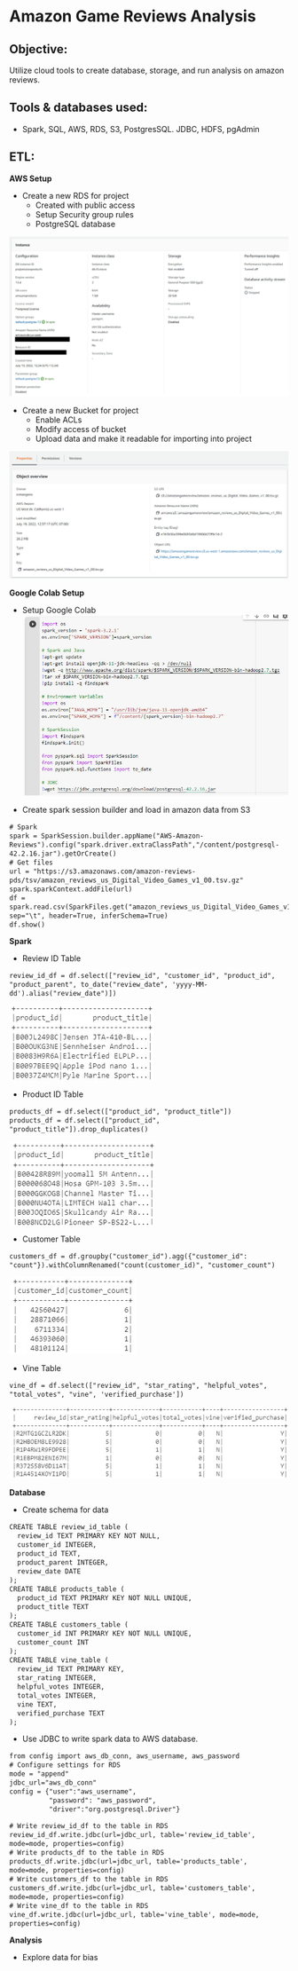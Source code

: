# Amazon Game Reviews Analysis

## Objective: 
Utilize cloud tools to create database, storage, and run analysis on amazon reviews.

## Tools & databases used:
- Spark, SQL, AWS, RDS, S3, PostgresSQL. JDBC, HDFS, pgAdmin

## ETL:

**AWS Setup**
- Create a new RDS for project
  - Created with public access
  - Setup Security group rules
  - PostgreSQL database

![aws_database](/Resources/Images/aws_database.jpg)

- Create a new Bucket for project
  - Enable ACLs
  - Modify access of bucket
  - Upload data and make it readable for importing into project
  
![s3_data_upload](/Resources/Images/s3_data_upload.jpg)

**Google Colab Setup**

- Setup Google Colab  
![gcolab_setup](/Resources/Images/gcolab_setup.jpg)

- Create spark session builder and load in amazon data from S3  
```
# Spark
spark = SparkSession.builder.appName("AWS-Amazon-Reviews").config("spark.driver.extraClassPath","/content/postgresql-42.2.16.jar").getOrCreate()
# Get files
url = "https://s3.amazonaws.com/amazon-reviews-pds/tsv/amazon_reviews_us_Digital_Video_Games_v1_00.tsv.gz"
spark.sparkContext.addFile(url)
df = spark.read.csv(SparkFiles.get("amazon_reviews_us_Digital_Video_Games_v1_00.tsv.gz"), sep="\t", header=True, inferSchema=True)
df.show()
```
**Spark**

- Review ID Table  
```
review_id_df = df.select(["review_id", "customer_id", "product_id", "product_parent", to_date("review_date", 'yyyy-MM-dd').alias("review_date")])
```
![review_table](/Resources/Images/review_id_table.jpg)

- Product ID Table  
```
products_df = df.select(["product_id", "product_title"])
products_df = df.select(["product_id", "product_title"]).drop_duplicates()
```
![product_id_table](/Resources/Images/product_id_table.jpg)

- Customer Table  
```
customers_df = df.groupby("customer_id").agg({"customer_id": "count"}).withColumnRenamed("count(customer_id)", "customer_count")
```
![customer_table](/Resources/Images/customer_table.jpg)

- Vine Table  
```
vine_df = df.select(["review_id", "star_rating", "helpful_votes", "total_votes", "vine", 'verified_purchase'])
```
![vine_table](/Resources/Images/vine_table.jpg)

**Database**

- Create schema for data  
```
CREATE TABLE review_id_table (
  review_id TEXT PRIMARY KEY NOT NULL,
  customer_id INTEGER,
  product_id TEXT,
  product_parent INTEGER,
  review_date DATE
);
CREATE TABLE products_table (
  product_id TEXT PRIMARY KEY NOT NULL UNIQUE,
  product_title TEXT
);
CREATE TABLE customers_table (
  customer_id INT PRIMARY KEY NOT NULL UNIQUE,
  customer_count INT
);
CREATE TABLE vine_table (
  review_id TEXT PRIMARY KEY,
  star_rating INTEGER,
  helpful_votes INTEGER,
  total_votes INTEGER,
  vine TEXT,
  verified_purchase TEXT
);
```

- Use JDBC to write spark data to AWS database.  
```
from config import aws_db_conn, aws_username, aws_password
# Configure settings for RDS
mode = "append"
jdbc_url="aws_db_conn"
config = {"user":"aws_username", 
          "password": "aws_password", 
          "driver":"org.postgresql.Driver"}
```
```
# Write review_id_df to the table in RDS
review_id_df.write.jdbc(url=jdbc_url, table='review_id_table', mode=mode, properties=config)
# Write products_df to the table in RDS
products_df.write.jdbc(url=jdbc_url, table='products_table', mode=mode, properties=config)
# Write customers_df to the table in RDS
customers_df.write.jdbc(url=jdbc_url, table='customers_table', mode=mode, properties=config)
# Write vine_df to the table in RDS
vine_df.write.jdbc(url=jdbc_url, table='vine_table', mode=mode, properties=config)
```

**Analysis**
- Explore data for bias
